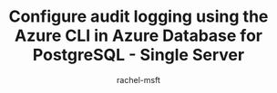 ---
title: Configure audit logging using the Azure CLI in Azure Database for PostgreSQL - Single Server
description: How to configure pgAudit audit logs using the Azure CLI in Azure Database for PostgreSQL - Single Server.
author: rachel-msft
ms.author: raagyema
ms.service: postgresql
ms.topic: conceptual
ms.date: 09/10/2019
---